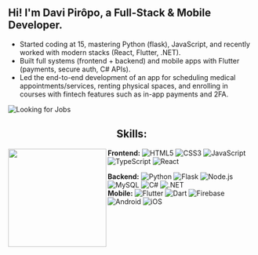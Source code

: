 ## Hi! I'm Davi Pirôpo, a Full-Stack & Mobile Developer. 

- Started coding at 15, mastering Python (flask), JavaScript, and recently worked with modern stacks (React, Flutter, .NET).  
- Built full systems (frontend + backend) and mobile apps with Flutter (payments, secure auth, C# APIs).
- Led the end-to-end development of an app for scheduling medical appointments/services, renting physical spaces, and enrolling in courses with fintech features such as in-app payments and 2FA.

![Looking for Jobs](https://img.shields.io/badge/Open%20to%20Work-🚀-blue)
<!--
### **Key Skills**:  
- **Frontend**: React, TypeScript, HTML/CSS (Grids, Sass).  
- **Backend**: C#/.NET, Python (Flask), Node.js, MySQL.  
- **Mobile**: REST APIs, Firebase, Flutter (Dart), Play Store/App Store publishing.
- **Currently Learning**: Docker, CI/CD, Cloud (AWS/Azure).
### **Current Goals**:  
- Rebuilding my portfolio with open-source projects solving real-world problems.  
- Contributing to tech communities and collaborating on innovative tools.
-->

## <div align="center"> Skills: <div>
<a href="https://github.com/Piropoo"><img align="left" height="200em" src="https://github-readme-stats.vercel.app/api?username=Piropoo&show_icons=true&theme=dark&include_all_commits=true"></a>

<strong>Frontend:</strong>
![HTML5](https://img.shields.io/badge/HTML5-E34F26?logo=html5&logoColor=white&style=for-the-badge)
![CSS3](https://img.shields.io/badge/CSS3-1572B6?logo=css3&logoColor=white&style=for-the-badge)
![JavaScript](https://img.shields.io/badge/JavaScript-F7DF1E?logo=javascript&logoColor=black&style=for-the-badge)
![TypeScript](https://img.shields.io/badge/TypeScript-3178C6?logo=typescript&logoColor=white&style=for-the-badge)
![React](https://img.shields.io/badge/React-61DAFB?logo=react&logoColor=black&style=for-the-badge)
<br>

<strong>Backend:</strong>
![Python](https://img.shields.io/badge/Python-3776AB?logo=python&logoColor=white&style=for-the-badge)
![Flask](https://img.shields.io/badge/Flask-000000?logo=flask&logoColor=white&style=for-the-badge)
![Node.js](https://img.shields.io/badge/Node.js-339933?logo=node.js&logoColor=white&style=for-the-badge)
![MySQL](https://img.shields.io/badge/MySQL-4479A1?logo=mysql&logoColor=white&style=for-the-badge)
![C#](https://img.shields.io/badge/C%23-239120?logo=c-sharp&logoColor=white&style=for-the-badge)
![.NET](https://img.shields.io/badge/.NET-512BD4?logo=.net&logoColor=white&style=for-the-badge)
<br>
<strong>Mobile:</strong>
![Flutter](https://img.shields.io/badge/Flutter-02569B?logo=flutter&logoColor=white&style=for-the-badge)
![Dart](https://img.shields.io/badge/Dart-0175C2?logo=dart&logoColor=white&style=for-the-badge)
![Firebase](https://img.shields.io/badge/Firebase-FFCA28?logo=firebase&logoColor=black&style=for-the-badge)
![Android](https://img.shields.io/badge/Android-3DDC84?logo=android&logoColor=black&style=for-the-badge)
![iOS](https://img.shields.io/badge/iOS-000000?logo=ios&logoColor=white&style=for-the-badge)



